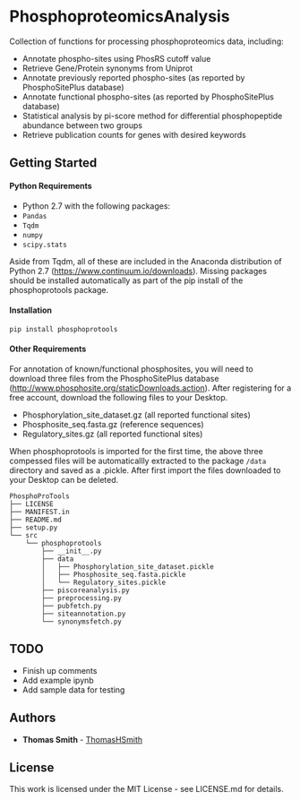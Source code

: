 # PhosphoproteomicsAnalysis
Collection of functions for processing phosphoproteomics data, including:

 - Annotate phospho-sites using PhosRS cutoff value
 - Retrieve Gene/Protein synonyms from Uniprot
 - Annotate previously reported phospho-sites (as reported by PhosphoSitePlus database) 
 - Annotate functional phospho-sites (as reported by PhosphoSitePlus database)
 - Statistical analysis by pi-score method for differential phosphopeptide abundance between two groups
 - Retrieve publication counts for genes with desired keywords
               
## Getting Started

#### Python Requirements
- Python 2.7 with the following packages:
- `Pandas` 
- `Tqdm`
- `numpy`
- `scipy.stats` 

Aside from Tqdm, all of these are included in the Anaconda distribution of Python 2.7 (https://www.continuum.io/downloads).  Missing packages should be installed automatically as part of the pip install of the phosphoprotools package.

#### Installation
`pip install phosphoprotools`

#### Other Requirements
 For annotation of known/functional phosphosites, you will need to download three files from the PhosphoSitePlus database (http://www.phosphosite.org/staticDownloads.action).  After registering for a free account, download the following files to your Desktop.
 
 - Phosphorylation_site_dataset.gz (all reported functional sites)
 - Phosphosite_seq.fasta.gz (reference sequences)
 - Regulatory_sites.gz (all reported functional sites)

When phosphoprotools is imported for the first time, the above three compessed files will be automaticallly extracted to the package `/data` directory and saved as a .pickle.  After first import the files downloaded to your Desktop can be deleted.
	
	PhosphoProTools
	├── LICENSE
	├── MANIFEST.in
	├── README.md
	├── setup.py
	└── src
	    └── phosphoprotools
	        ├── __init__.py
	        ├── data
	        │   ├── Phosphorylation_site_dataset.pickle
	        │   ├── Phosphosite_seq.fasta.pickle
	        │   └── Regulatory_sites.pickle
	        ├── piscoreanalysis.py
	        ├── preprocessing.py
	        ├── pubfetch.py
	        ├── siteannotation.py
	        └── synonymsfetch.py


## TODO
- Finish up comments
- Add example ipynb
- Add sample data for testing

## Authors

* **Thomas Smith** - [ThomasHSmith](https://github.com/ThomasHSmith)


## License
This work is licensed under the MIT License - see LICENSE.md for details.
